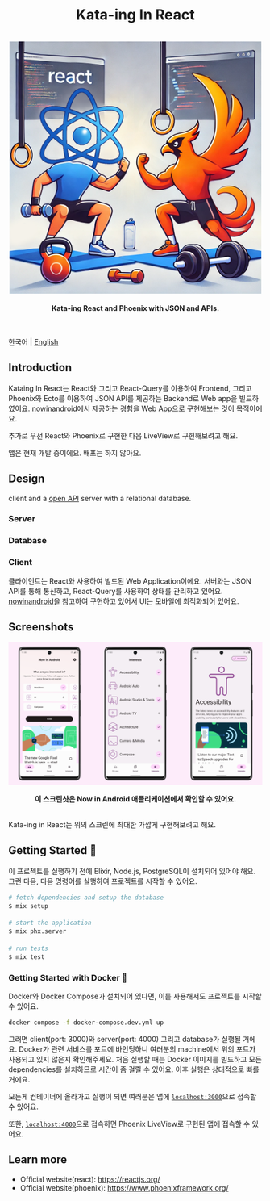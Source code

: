 <h1 align="center">Kata-ing In React</h1>
<br />
<div align="center">
  <img height="500" src="docs/images/readme_header.png" alt="Kata-ing In React Logo" />
</div>
<br />
<div align="center">
  <strong>
    Kata-ing React and Phoenix with JSON and APIs.
  </strong>
</div>
<br />
<br />

한국어 | [English](./README-en.md)

## Introduction

Kataing In React는 React와 그리고 React-Query를 이용하여 Frontend, 그리고 Phoenix와 Ecto를 이용하여 JSON API를 제공하는 Backend로 Web app을 빌드하였어요. [nowinandroid](https://github.com/android/nowinandroid)에서 제공하는 경험을 Web App으로 구현해보는 것이 목적이에요. 

추가로 우선 React와 Phoenix로 구현한 다음 LiveView로 구현해보려고 해요.

앱은 현재 개발 중이에요. 배포는 하지 않아요.

## Design

client and a [open API](https://github.com/OAI/OpenAPI-Specification) server with a relational database.

### Server

### Database

### Client

클라이언트는 React와 사용하여 빌드된 Web Application이에요. 서버와는 JSON API를 통해 통신하고, React-Query를 사용하여 상태를 관리하고 있어요. 
[nowinandroid](https://github.com/android/nowinandroid)을 참고하여 구현하고 있어서 UI는 모바일에 최적화되어 있어요.

## Screenshots

![Screenshot showing For You screen, Interests screen and Topic detail screen](docs/images/screenshots.png "Screenshot showing For You screen, Interests screen and Topic detail screen")

<div align="center">
  <strong>
    이 스크린샷은 Now in Android 애플리케이션에서 확인할 수 있어요.
  </strong>
</div>
<br />

Kata-ing in React는 위의 스크린에 최대한 가깝게 구현해보려고 해요.

## Getting Started 🚀

이 프로젝트를 실행하기 전에 Elixir, Node.js, PostgreSQL이 설치되어 있어야 해요.
그런 다음, 다음 명령어를 실행하여 프로젝트를 시작할 수 있어요.

```sh
# fetch dependencies and setup the database
$ mix setup

# start the application
$ mix phx.server

# run tests
$ mix test
```

### Getting Started with Docker 🐳

Docker와 Docker Compose가 설치되어 있다면, 이를 사용해서도 프로젝트를 시작할 수 있어요.

```sh
docker compose -f docker-compose.dev.yml up
```

그러면 client(port: 3000)와 server(port: 4000) 그리고 database가 실행될 거에요. Docker가 관련 서비스를 포트에 바인딩하니 여러분의 machine에서 위의 포트가 사용되고 있지 않은지 확인해주세요. 처음 실행할 때는 Docker 이미지를 빌드하고 모든 dependencies를 설치하므로 시간이 좀 걸릴 수 있어요. 이후 실행은 상대적으로 빠를 거에요.

모든게 컨테이너에 올라가고 실행이 되면 여러분은 앱에 [`localhost:3000`](http://localhost:3000)으로 접속할 수 있어요.

또한, [`localhost:4000`](http://localhost:4000)으로 접속하면 Phoenix LiveView로 구현된 앱에 접속할 수 있어요.

## Learn more
  * Official website(react): https://reactjs.org/
  * Official website(phoenix): https://www.phoenixframework.org/
